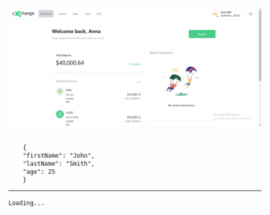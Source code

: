 ![Homepage](images/homepage.png)

```

    {
    "firstName": "John",
    "lastName": "Smith",
    "age": 25
    }

```

---

`Loading...`
